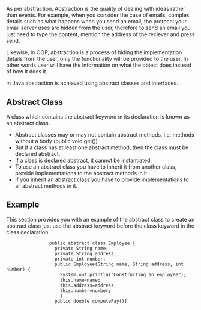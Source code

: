 As per abstraction, Abstraction is the quality of dealing with ideas rather than events. For example, when you
consider the case of emails, complex details such as what happens when you send an email, the protocol your email
server uses are hidden from the user, therefore to send an email you just need to type the content, mention the address
of the reciever and press send.

Likewise, in OOP, abstraction is a process of hiding the implementation details from the user, only the functionality 
will be provided to the user. In other words user will have the information on what the object does instead of how 
it does it.

In Java abstraction is achieved using abstract classes and interfaces.

<h2>Abstract Class</h2>
A class which contains the abstract keyword in its declaration is known as an abstract class.

- Abstract classes may or may not contain abstract methods, i.e. methods without a body (public void get())
- But if a class has at least one abstract method, then the class must be declared abstract.
- If a class is declared abstract, it cannot be instantiated.
- To use an abstract class you have to inherit it from another class, provide implementations to the abstract methods
   in it.
- If you inherit an abstract class you have to provide implementations to all abstract methods in it.

<h2>Example</h2>
This section provides you with an example of the abstract class to create an abstract class just use the abstract keyword
before the class keyword in the class declaration.

                    public abstract class Employee {
                      private String name;
                      private String address;
                      private int number;
                      public Employee(String name, String address, int number) {
                        System.out.println("Constructing an employee");
                        this.name=name;
                        this.address=address;
                        this.number=number;
                        }
                      public double computePay(){
                      
